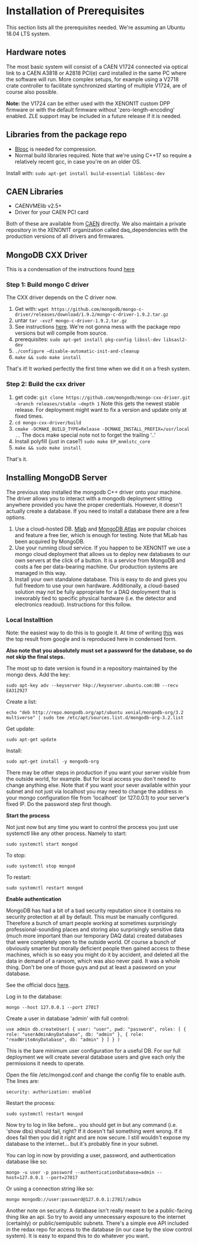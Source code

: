 # Installation of Prerequisites

This section lists all the prerequisites needed. We're assuming an Ubuntu 18.04 LTS system.

## Hardware notes

The most basic system will consist of a CAEN V1724 connected via optical link to a CAEN A3818 or A2818 PCI(e) card installed in the same PC where the software will run. More complex setups, for example using a V2718 crate controller to facilitate synchronized starting of multiple V1724, are of course also possible.

**Note:** the V1724 can be either used with the XENON1T custom DPP firmware or with the default firmware without 'zero-length-encoding' enabled. ZLE support may be included in a future release if it is needed.

## Libraries from the package repo

  * [Blosc](http://blosc.org/) is needed for compression. 
  * Normal build libraries required. Note that we're using C++17 so require a relatively recent gcc, in case you're on an older OS.
  
Install with: `sudo apt-get install build-essential libblosc-dev`

## CAEN Libraries

  * CAENVMElib v2.5+
  * Driver for your CAEN PCI card

Both of these are available from [CAEN](http://www.caen.it) directly. We also maintain a private repository in the XENON1T organization called daq_dependencies with the production versions of all drivers and firmwares. 


## MongoDB CXX Driver

This is a condensation of the instructions found [here](https://mongodb.github.io/mongo-cxx-driver/mongocxx-v3/installation)

### Step 1: Build mongo C driver
The CXX driver depends on the C driver now.

1. Get with: `wget https://github.com/mongodb/mongo-c-driver/releases/download/1.9.2/mongo-c-driver-1.9.2.tar.gz`
2. untar `tar -xvzf mongo-c-driver-1.9.2.tar.gz`
3. See instructions [here](http://mongoc.org/libmongoc/current/installing.html). We're not gonna mess with the package repo versions but will compile from source.
4. prerequisites: `sudo apt-get install pkg-config libssl-dev libsasl2-dev`
5. `./configure –disable-automatic-init-and-cleanup`
6. `make && sudo make install`

That's it! It worked perfectly the first time when we did it on a fresh system.

### Step 2: Build the cxx driver

1. get code: `git clone https://github.com/mongodb/mongo-cxx-driver.git –branch releases/stable –depth 1` Note this gets the newest stable release. For deployment might want to fix a version and update only at fixed times.
2. `cd mongo-cxx-driver/build`
3. `cmake -DCMAKE_BUILD_TYPE=Release -DCMAKE_INSTALL_PREFIX=/usr/local ..` The docs make special note not to forget the trailing '..'
4. Install polyfill (just in case?) `sudo make EP_mnmlstc_core`
5. `make && sudo make install`

That's it. 

## Installing MongoDB Server

The previous step installed the mongodb C++ driver onto your machine. The driver allows you to interact with a mongodb 
deployment sitting anywhere provided you have the proper credentials. However, it doesn't actually create a database. If 
you need to install a database there are a few options.

1. Use a cloud-hosted DB. [Mlab](https://www.mlab.com) and [MongoDB Atlas](https://www.mongodb.com/cloud/atlas) are popular choices and feature a free tier, which is enough for testing. Note that MLab has been acquired by MongoDB.
2. Use your running cloud service. If you happen to be XENON1T we use a mongo cloud deployment that allows us to deploy new databases to our own servers at the click of a button. It is a service from MongoDB and costs a fee per data-bearing machine. Our production systems are managed in this way.
3. Install your own standalone database. This is easy to do and gives you full freedom to use your own hardware. Additionally, a cloud-based solution may not be fully appropriate for a DAQ deployment that is inexorably tied to specific physical hardware (i.e. the detector and electronics readout). Instructions for this follow.

### Local Installtion

Note: the easiest way to do this is to google it. At time of writing 
[this](https://www.digitalocean.com/community/tutorials/how-to-install-mongodb-on-ubuntu-16-04) was the top result from
google and is reproduced here in condensed form.

**Also note that you absolutely must set a password for the database, so do not skip the final steps.**

The most up to date version is found in a repository maintained by the mongo devs. Add the key:

`sudo apt-key adv --keyserver hkp://keyserver.ubuntu.com:80 --recv EA312927 `

Create a list:

`echo "deb http://repo.mongodb.org/apt/ubuntu xenial/mongodb-org/3.2 multiverse" | sudo tee /etc/apt/sources.list.d/mongodb-org-3.2.list`

Get update:

`sudo apt-get update`

Install:

`sudo apt-get install -y mongodb-org`

There may be other steps in production if you want your server visible from the outside world, for example. But for local access you don't need to change anything else. Note that if you want your sever available within your subnet and not just via localhost you may need to change the address in your mongo configuration file from 'localhost' (or 127.0.0.1) to your server's fixed IP. Do the password step first though.

**Start the process**

Not just now but any time you want to control the process you just use systemctl like any other process. Namely to start:

`sudo systemctl start mongod`

To stop:

`sudo systemctl stop mongod` 

To restart:

`sudo systemctl restart mongod`

**Enable authentication**

MongoDB has had a bit of a bad security reputation since it contains no security protection at all by default. This must 
be manually configured. Therefore a bunch of smart people working at sometimes surprisingly professional-sounding places and 
storing also surprisingly sensitive data (much more important than our temporary DAQ data) created databases that were 
completely open to the outside world. Of course a bunch of obviously smarter but morally deficient people then gained 
access to these machines, which is so easy you might do it by accident, and deleted all the data in demand of a ransom, 
which was also never paid. It was a whole thing. Don't be one of those guys and put at least a password on your database.

See the official docs [here](https://docs.mongodb.com/manual/tutorial/enable-authentication/).

Log in to the database:

`mongo --host 127.0.0.1 --port 27017`

Create a user in database 'admin' with full control:

`use admin
db.createUser(
  {
    user: "user",
    pwd: "password",
    roles: [ { role: "userAdminAnyDatabase", db: "admin" },
             { role: "readWriteAnyDatabase", db: "admin" } ]
  }
)`

This is the bare minimum user configuration for a useful DB. For our full deployment we will create several database users and give each only the permissions it needs to operate.

Open the file /etc/mongod.conf and change the config file to enable auth. The lines are:

`security:
  authorization: enabled`
  
Restart the process:

`sudo systemctl restart mongod`

Now try to log in like before… you should get in but any command (i.e. 'show dbs) should fail, right? If it doesn't fail something went wrong. If it does fail then you did it right and are now secure. I still wouldn't expose my database to the internet… but it's probably fine in your subnet.

You can log in now by providing a user, password, and authentication database like so:

`mongo -u user -p password --authenticationDatabase=admin --host=127.0.0.1 --port=27017`

Or using a connection string like so:

`mongo mongodb://user:password@127.0.0.1:27017/admin`

Another note on security. A database isn't really meant to be a public-facing thing like an api. So try to avoid any unnecessary exposure to the internet (certainly) or public/semipublic subnets. There's a simple eve API included in 
the redax repo for access to the database (in our case by the slow control system). It is easy to expand this
to do whatever you want. 

